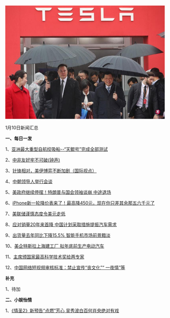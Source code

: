    ![01_01](.\01_10.jpg)

1月10日新闻汇总

**一、每日一发**

1、[亚洲最大重型自航绞吸船--“天鲲号”完成全部测试](http://paper.people.com.cn/rmrb/html/2019-01/10/nw.D110000renmrb_20190110_7-01.htm)

2、[中非友好牢不可破(钟声)](http://paper.people.com.cn/rmrb/html/2019-01/10/nw.D110000renmrb_20190110_2-03.htm)

3、[针锋相对，美伊博弈不断加剧（国际视点）](http://paper.people.com.cn/rmrb/html/2019-01/10/nw.D110000renmrb_20190110_1-17.htm)

4、[中朝领导人举行会谈](https://news.163.com/19/0110/07/E5520F5Q0001899O.html)

5、[美政府继续停摆！特朗普与国会领袖谈崩 中途退场](https://news.163.com/19/0110/07/E554PLF40001875O.html)

6、[iPhone新一轮降价表来了！最高降450元，现在你只差其余那五六千元了](https://tech.ifeng.com/c/7jKjSH48dTd)

7、[美联储谨慎态度令美元走低](http://www.ftchinese.com/story/001081017)

8、[应对销量20年来首降 中国计划采取措施提振汽车需求](https://www.zaobao.com/finance/china/story20190110-922694)

9、[出货量去年同比下降15.5% 智能手机市场前景黯淡](https://www.zaobao.com/finance/china/story20190109-922395)

10、[美企特斯拉上海建工厂 拟年底前生产电动汽车](https://www.zaobao.com/finance/china/story20190108-922112)

11、[主席颁国家最高科学技术奖给两专家](https://www.zaobao.com/news/china/story20190109-922329)

12、[中国网络短视频审核标准：禁止宣传“丧文化”“ 一夜情”等](https://www.zaobao.com/realtime/china/story20190109-922572)



**补充**

1、待加



**二、小娱怡情**

1、[《情圣2》新预告“点燃”芳心 吴秀波白百何肖央绝对有戏](http://movie.67.com/hyzx/2019/01/09/935873.html)